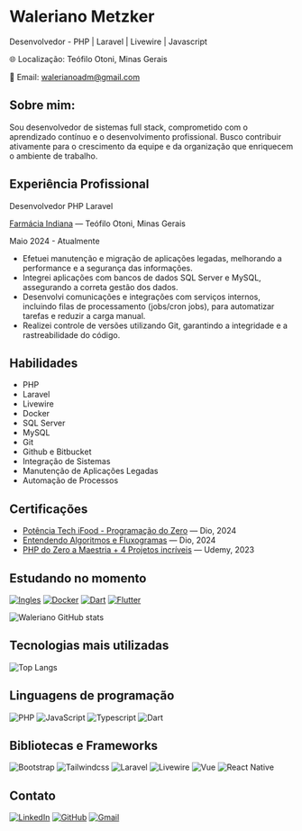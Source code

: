 # Waleriano Metzker
Desenvolvedor - PHP | Laravel | Livewire | Javascript

🌐 Localização: Teófilo Otoni, Minas Gerais

📧 Email: [walerianoadm@gmail.com](mailto:walerianoadm@gmail.com)

## Sobre mim:

Sou desenvolvedor de sistemas full stack, comprometido com o aprendizado contínuo e o desenvolvimento profissional. Busco contribuir ativamente para o crescimento da equipe e da organização que enriquecem o ambiente de trabalho.


## Experiência Profissional

Desenvolvedor PHP Laravel

[Farmácia Indiana](https://www.linkedin.com/company/farmaciaindiana/posts/?feedView=all) — Teófilo Otoni, Minas Gerais

Maio 2024 - Atualmente


- Efetuei manutenção e migração de aplicações legadas, melhorando a performance e a segurança das informações.
- Integrei aplicações com bancos de dados SQL Server e MySQL, assegurando a correta gestão dos dados.
- Desenvolvi comunicações e integrações com serviços internos, incluindo filas de processamento (jobs/cron jobs), para automatizar tarefas e reduzir a carga manual.
- Realizei controle de versões utilizando Git, garantindo a integridade e a rastreabilidade do código.

## Habilidades
- PHP
- Laravel
- Livewire
- Docker
- SQL Server
- MySQL
- Git
- Github e Bitbucket
- Integração de Sistemas
- Manutenção de Aplicações Legadas
- Automação de Processos


## Certificações
- [Potência Tech iFood - Programação do Zero](https://www.dio.me/certificate/30719E85/share) — Dio, 2024
- [Entendendo Algoritmos e Fluxogramas](https://www.dio.me/certificate/BB81D8E2/share) — Dio, 2024
- [PHP do Zero a Maestria + 4 Projetos incríveis](https://www.udemy.com/certificate/UC-dd39d477-c903-492b-a5d2-e57cb3ee0039/) — Udemy, 2023


## Estudando no momento
[![Ingles](https://img.shields.io/badge/inglês-1572B6?style=for-the-badge&logo=bookstack&logoColor=fff)](https://www.udemy.com/course/domine-o-ingles-rapido/)
[![Docker](https://img.shields.io/badge/docker-1572B6?style=for-the-badge&logo=docker&logoColor=fff)](https://www.docker.com/)
[![Dart](https://img.shields.io/badge/dart-1572B6?style=for-the-badge&logo=dart&logoColor=#0175C2)](https://dart.dev/)
[![Flutter](https://img.shields.io/badge/flutter-1572B6?style=for-the-badge&logo=flutter&logoColor=#0175C2)](https://docs.flutter.dev/)

![Waleriano GitHub stats](https://github-readme-stats.vercel.app/api?username=MetzkerDeveloper&show_icons=true&theme=radical)


## Tecnologias mais utilizadas

![Top Langs](https://github-readme-stats-git-masterrstaa-rickstaa.vercel.app/api/top-langs/?username=MetzkerDeveloper&bg_color=000&border_color=30A3DC&title_color=E94D5F&text_color=FFF&hide_title=true)

## Linguagens de programação

![PHP](https://img.shields.io/badge/PHP-777BB4?style=for-the-badge&logo=php&logoColor=white)
![JavaScript](https://img.shields.io/badge/JavaScript-F7DF1E?style=for-the-badge&logo=javascript&logoColor=black)
![Typescript](https://img.shields.io/badge/TypeScript-3178C6?style=for-the-badge&logo=typescript&logoColor=white)
![Dart](https://img.shields.io/badge/dart-1572B6?style=for-the-badge&logo=dart&logoColor=#0175C2)

## Bibliotecas e Frameworks

![Bootstrap](https://img.shields.io/badge/boostrap-0D1117?style=for-the-badge&logo=bootstrap&labelColor=0D1117)
![Tailwindcss](https://img.shields.io/badge/tailwind_css-0D1117?style=for-the-badge&logo=tailwindcss&labelColor=0D1117)
![Laravel](https://img.shields.io/badge/Laravel-0D1117?style=for-the-badge&logo=Laravel&labelColor=0D1117)
![Livewire](https://img.shields.io/badge/livewire-ff00d0?style=for-the-badge&logo=livewire&labelColor=#4E56A6)
![Vue](https://img.shields.io/badge/Vue_js-0D1117?style=for-the-badge&logo=vue.js&labelColor=0D1117)
![React Native](https://shields.io/badge/react-black?logo=react&style=for-the-badge)


## Contato

[![LinkedIn](https://img.shields.io/badge/LinkedIn-0077B5?style=for-the-badge&logo=linkedin&logoColor=white)](https://www.linkedin.com/in/waleriano-magalh%C3%A3es-84b39219b/)
[![GitHub](https://img.shields.io/badge/Github-100000?style=for-the-badge&logo=github&logoColor=white)](https://github.com/MetzkerDeveloper)
[![Gmail](https://img.shields.io/badge/Gmail-333333?style=for-the-badge&logo=gmail&logoColor=red)](mailto:walerianoadm@gmail.com)
